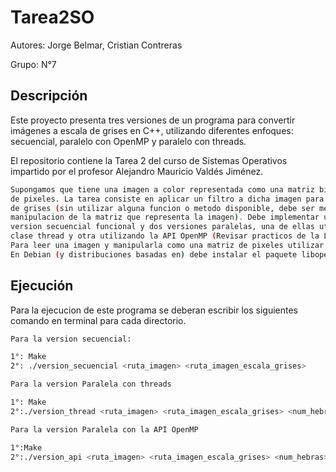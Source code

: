 # Tarea2SO

Autores: Jorge Belmar, Cristian Contreras


Grupo: N°7


## Descripción
Este proyecto presenta tres versiones de un programa para convertir imágenes a escala de grises en C++, utilizando diferentes enfoques: secuencial, paralelo con OpenMP y paralelo con threads. 


El repositorio contiene la Tarea 2 del curso de Sistemas Operativos impartido por el profesor Alejandro Mauricio Valdés Jiménez.



```bash 
Supongamos que tiene una imagen a color representada como una matriz bidimensional
de pixeles. La tarea consiste en aplicar un filtro a dicha imagen para transformala a escala 
de grises (sin utilizar alguna funcion o metodo disponible, debe ser mediante la
manipulacion de la matriz que representa la imagen). Debe implementar una
version secuencial funcional y dos versiones paralelas, una de ellas utilizando la
clase thread y otra utilizando la API OpenMP (Revisar practicos de la Leccion 4 en moodle).
Para leer una imagen y manipularla como una matriz de pixeles utilizar la libreria OpenCV.
En Debian (y distribuciones basadas en) debe instalar el paquete libopencv-dev.

```

## Ejecución

Para la ejecucion de este programa se deberan escribir los siguientes comando en terminal para cada directorio.

```bash
Para la version secuencial:

1°: Make
2°: ./version_secuencial <ruta_imagen> <ruta_imagen_escala_grises>
```

```bash
Para la version Paralela con threads

1°: Make
2°:./version_thread <ruta_imagen> <ruta_imagen_escala_grises> <num_hebras>
```


```bash
Para la version Paralela con la API OpenMP

1°:Make
2°:./version_api <ruta_imagen> <ruta_imagen_escala_grises> <num_hebras>
```




